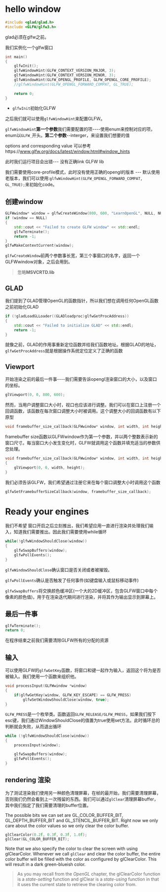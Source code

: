 # hello window

```c++
#include <glad/glad.h>
#include <GLFW/glfw3.h>
```

glad必须在glfw之前。

我们实例化一个glfw窗口

```c++
int main()
{
    glfwInit();
    glfwWindowHint(GLFW_CONTEXT_VERSION_MAJOR, 3);
    glfwWindowHint(GLFW_CONTEXT_VERSION_MINOR, 3);
    glfwWindowHint(GLFW_OPENGL_PROFILE, GLFW_OPENGL_CORE_PROFILE);
    //glfwWindowHint(GLFW_OPENGL_FORWARD_COMPAT, GL_TRUE);
  
    return 0;
}
```

- `glfwInit`初始化GLFW

之后我们就可以使用`glfwWindowHint`来配置GLFW。

`glfwWindowHint`**第一个参数**我们需要配置的项----使用enum来控制对应的项，enum以`GLFW_`开头。**第二个参数**--interger，来设置我们想要的值

options and corresponding value 可以参考https://www.glfw.org/docs/latest/window.html#window_hints

此时我们运行项目会出错--- 没有正确link GLFW lib

我们需要使用core-profile模式，此时没有使用正确的opengl的版本 --- 默认使用老版本，我们可以使用:`glfwWindowHint(GLFW_OPENGL_FORWARD_COMPAT, GL_TRUE);`来初始化code。

## 创建window

```c++
GLFWwindow* window = glfwCreateWindow(800, 600, "LearnOpenGL", NULL, NULL);
if (window == NULL)
{
    std::cout << "Failed to create GLFW window" << std::endl;
    glfwTerminate();
    return -1;
}
glfwMakeContextCurrent(window);
```

`glfwCreateWindow`前两个参数事长宽，第三个事窗口的名字，返回一个GLFWwindow对象，之后会用到。

> 忽略**MSVCRTD.lib**

## GLAD

我们提到了GLAD管理OpenGL的函数指针，所以我们想在调用任何OpenGL函数之前初始化GLAD

```c++
if (!gladLoadGLLoader((GLADloadproc)glfwGetProcAddress))
{
    std::cout << "Failed to initialize GLAD" << std::endl;
    return -1;
}    
```

就像之前，GLAD的作用事重新定位函数并给我们函数地址。根据GLAD的地址，`glfwGetProcAddress`就是根据操作系统定位定义了正确的函数

## Viewport

开始渲染之前的最后一件事----我们需要告诉opengl渲染窗口的大小，以及窗口的坐标。

```c++
glViewport(0, 0, 800, 600);
```

然而，当用户调整窗口大小时，视口也应该进行调整。我们可以在窗口上注册一个回调函数，该函数在每次窗口调整大小时被调用。这个调整大小的回调函数有以下原型

```c++
void framebuffer_size_callback(GLFWwindow* window, int width, int height);  
```

framebuffer size函数以GLFWwindow作为第一个参数，并以两个整数表示新的窗口尺寸。每当窗口大小发生变化时，GLFW就调用这个函数并填充适当的参数供您处理。

```c++
void framebuffer_size_callback(GLFWwindow* window, int width, int height)
{
    glViewport(0, 0, width, height);
}  
```

我们必须告诉GLFW，我们希望通过注册它来在每个窗口调整大小时调用这个函数

```c++
glfwSetFramebufferSizeCallback(window, framebuffer_size_callback);  
```

# Ready your engines

我们不希望 窗口开启之后立刻推出，我们希望应用一直进行渲染并处理我们输入，知道我们需要推出。因此我们需要使用while循环

```c++
while(!glfwWindowShouldClose(window))
{
    glfwSwapBuffers(window);
    glfwPollEvents();    
}
```

`glfwWindowShouldClose`确认窗口是否关闭或者被摧毁。

`glfwPollEvents`确认是否触发了任何事件(如键盘输入或鼠标移动事件)

`glfwSwapBuffers`将交换颜色缓冲区(一个大的2D缓冲区，包含GLFW窗口中每个像素的颜色值)，用于在渲染迭代期间进行渲染，并将其作为输出显示到屏幕上。

## 最后一件事

```c++
glfwTerminate();
return 0;
```

在程序结束之前我们需要清除GLFW所有的分配的资源

## 输入

可以使用GLFW的`glfwGetKey`函数，将窗口和键一起作为输入，返回这个将为是否被输入。我们使用一个函数来组织他。

```c++
void processInput(GLFWwindow *window)
{
    if(glfwGetKey(window, GLFW_KEY_ESCAPE) == GLFW_PRESS)
        glfwSetWindowShouldClose(window, true);
}
```

`GLFW_PRESS`是一个枚举类。函数返回`GLFW_RELEASE/GLFW_PRESS`，如果我们按下esc键，我们通过WindowShouldClose的值置为true使用set方法。此时循环总的判断就会失败，从而退出循环

```c++
while (!glfwWindowShouldClose(window))
{
    processInput(window);

    glfwSwapBuffers(window);
    glfwPollEvents();
}  
```

## rendering 渲染

为了测试渲染我们使用另一种颜色清理屏幕，在帧的最开始，我们需要清理屏幕，否则我们仍然会看到上一次残留的东西。我们可以通过`glClear`清理屏幕buffer，其中我们指定了我们需要清理的buffer位置。

The possible bits we can set are GL_COLOR_BUFFER_BIT, GL_DEPTH_BUFFER_BIT and GL_STENCIL_BUFFER_BIT. Right now we only care about the color values so we only clear the color buffer.

```c++
glClearColor(0.2f, 0.3f, 0.3f, 1.0f);
glClear(GL_COLOR_BUFFER_BIT);
```

Note that we also specify the color to clear the screen with using glClearColor. Whenever we call `glClear` and clear the color buffer, the entire color buffer will be filled with the color as configured by glClearColor. This will result in a dark green-blueish color.

> As you may recall from the *OpenGL* chapter, the glClearColor function is a *state-setting* function and glClear is a *state-using* function in that it uses the current state to retrieve the clearing color from.
